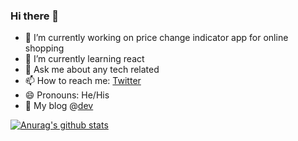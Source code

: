 ### Hi there 👋


- 🔭 I’m currently working on price change indicator app for online shopping
- 🌱 I’m currently learning react 
- 💬 Ask me about any tech related
- 📫 How to reach me: [Twitter](https://twitter.com/corpuscle18)
- 😄 Pronouns: He/His
- 📝 My blog @[dev](https://dev.to/veerreshr)

[![Anurag's github stats](https://github-readme-stats.vercel.app/api?username=veerreshr)](https://github.com/anuraghazra/github-readme-stats)
